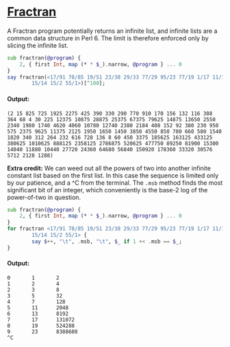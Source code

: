 [1]: https://rosettacode.org/wiki/Fractran

# [Fractran][1]

A Fractran program potentially returns an infinite list, and infinite lists are a common data structure in Perl 6. The limit is therefore enforced only by slicing the infinite list.

```raku
sub fractran(@program) {
    2, { first Int, map (* * $_).narrow, @program } ... 0
}
say fractran(<17/91 78/85 19/51 23/38 29/33 77/29 95/23 77/19 1/17 11/13 13/11
        15/14 15/2 55/1>)[^100];
```

#### Output:
```
(2 15 825 725 1925 2275 425 390 330 290 770 910 170 156 132 116 308 364 68 4 30 225 12375 10875 28875 25375 67375 79625 14875 13650 2550 2340 1980 1740 4620 4060 10780 12740 2380 2184 408 152 92 380 230 950 575 2375 9625 11375 2125 1950 1650 1450 3850 4550 850 780 660 580 1540 1820 340 312 264 232 616 728 136 8 60 450 3375 185625 163125 433125 380625 1010625 888125 2358125 2786875 520625 477750 89250 81900 15300 14040 11880 10440 27720 24360 64680 56840 150920 178360 33320 30576 5712 2128 1288)
```


**Extra credit:**
We can weed out all the powers of two into another infinite constant list based on the first list. In this case the sequence is limited only by our patience, and a ^C from the terminal. The `.msb` method finds the most significant bit of an integer, which conveniently is the base-2 log of the power-of-two in question.

```raku
sub fractran(@program) {
    2, { first Int, map (* * $_).narrow, @program } ... 0
}
for fractran <17/91 78/85 19/51 23/38 29/33 77/29 95/23 77/19 1/17 11/13 13/11
        15/14 15/2 55/1> {
        say $++, "\t", .msb, "\t", $_ if 1 +< .msb == $_;
}
```

#### Output:
```
0       1       2
1       2       4
2       3       8
3       5       32
4       7       128
5       11      2048
6       13      8192
7       17      131072
8       19      524288
9       23      8388608
^C
```
